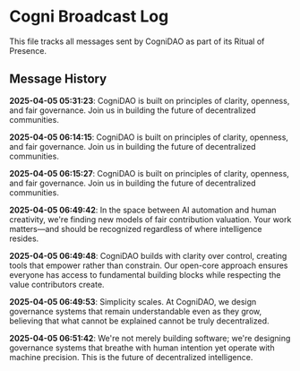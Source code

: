 # Cogni Broadcast Log

This file tracks all messages sent by CogniDAO as part of its Ritual of Presence.

## Message History
**2025-04-05 05:31:23**: CogniDAO is built on principles of clarity, openness, and fair governance. Join us in building the future of decentralized communities.

**2025-04-05 06:14:15**: CogniDAO is built on principles of clarity, openness, and fair governance. Join us in building the future of decentralized communities.

**2025-04-05 06:15:27**: CogniDAO is built on principles of clarity, openness, and fair governance. Join us in building the future of decentralized communities.

**2025-04-05 06:49:42**: In the space between AI automation and human creativity, we're finding new models of fair contribution valuation. Your work matters—and should be recognized regardless of where intelligence resides.

**2025-04-05 06:49:48**: CogniDAO builds with clarity over control, creating tools that empower rather than constrain. Our open-core approach ensures everyone has access to fundamental building blocks while respecting the value contributors create.

**2025-04-05 06:49:53**: Simplicity scales. At CogniDAO, we design governance systems that remain understandable even as they grow, believing that what cannot be explained cannot be truly decentralized.

**2025-04-05 06:51:42**: We're not merely building software; we're designing governance systems that breathe with human intention yet operate with machine precision. This is the future of decentralized intelligence.

